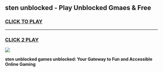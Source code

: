 
## sten unblocked - Play Unblocked Gmaes & Free
<h3>
<a href="https://news.freeplayer.one?title=sten_unblocked&ref=23F">CLICK TO PLAY</a></h3>
<hr>

<h3>
<a href="https://news.freeplayer.one?title=sten_unblocked&ref=23F">CLICK 2 PLAY</a>
  
</h3>

<a href="https://news.freeplayer.one?title=sten_unblocked&ref=23F/"><img src="https://clearcache.store/games.png"></a>


**sten unblocked games unblocked: Your Gateway to Fun and Accessible Online Gaming**
